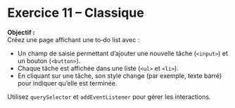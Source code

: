 # Exercice 11 – Classique

**Objectif :**  
Créez une page affichant une to‑do list avec :

- Un champ de saisie permettant d’ajouter une nouvelle tâche (`<input>`) et un bouton (`<button>`).
- Chaque tâche est affichée dans une liste (`<ul>` et `<li>`).
- En cliquant sur une tâche, son style change (par exemple, texte barré) pour indiquer qu’elle est terminée.

Utilisez `querySelector` et `addEventListener` pour gérer les interactions.